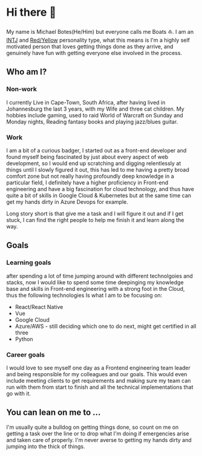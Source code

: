 <!--
**Mbotes/Mbotes** is a ✨ _special_ ✨ repository because its `README.md` (this file) appears on your GitHub profile.

Here are some ideas to get you started:

- 🔭 I’m currently working on ...
- 🌱 I’m currently learning ...
- 👯 I’m looking to collaborate on ...
- 🤔 I’m looking for help with ...
- 💬 Ask me about ...
- 📫 How to reach me: ...
- 😄 Pronouns: ...
- ⚡ Fun fact: ...
-->

#  Hi there 👋
My name is Michael Botes(He/Him) but everyone calls me Boats ⛵. 
I am an [INTJ](https://www.16personalities.com/intj-personality) and [Red/Yellow](https://www.glurecruit.co.uk/red-blue-green-yellow-personality-type/) personality type, what this means is I'm a highly self motivated person that loves getting things done as they arrive, and genuinely have fun with getting everyone else involved in the process.

## Who am I?
### Non-work
I currently Live in Cape-Town, South Africa, after having lived in Johannesburg the last 3 years, with my Wife and three cat children.
My hobbies include gaming, used to raid World of Warcraft on Sunday and Monday nights, Reading fantasy books and playing jazz/blues guitar.

### Work
I am a bit of a curious badger, I started out as a front-end developer and found myself being fascinated by just about every aspect of web development, so I would end up scratching and digging relentlessly at things until I slowly figured it out, this has led to me having a pretty broad comfort zone but not really having profoundly deep knowledge in a particular field, I definitely have a higher proficiency in Front-end engineering and have a big fascination for cloud technology, and thus have quite a bit of skills in Google Cloud & Kubernetes but at the same time can get my hands dirty in Azure Devops for example. 

Long story short is that give me a task and I will figure it out and if I get stuck, I can find the right people to help me finish it and learn along the way.

## Goals
### Learning goals
after spending a lot of time jumping around with different technolgoies and stacks, now I would like to spend some time deepinging my knowledge base and skills in Front-end engineering with a strong foot in the Cloud, thus the following technologies Is what I am to be focusing on:
- React/React Native
- Vue
- Google Cloud
- Azure/AWS - still deciding which one to do next, might get certified in all three
- Python

### Career goals
I would love to see myself one day as a Frontend engineering team leader and being responsible for my colleagues and our goals.
This would even include meeting clients to get requirements and making sure my team can run with them from start to finish and all the technical implementations that go with it.

## You can lean on me to …
I'm usually quite a bulldog on getting things done, so count on me on getting a task over the line or to drop what I'm doing if emergencies arise and taken care of properly. I'm never averse to getting my hands dirty and jumping into the thick of things.
